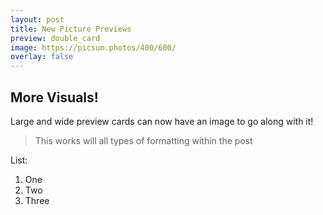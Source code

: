 ```yaml
---
layout: post
title: New Picture Previews
preview: double_card
image: https://picsum.photos/400/600/
overlay: false
---
```


## More Visuals!
Large and wide preview cards can now have an image to go along with it!

>This works will all types of formatting within the post 

List:
1. One
2. Two
3. Three
